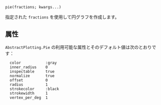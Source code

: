 ```
pie(fractions; kwargs...)
```

指定された `fractions` を使用して円グラフを作成します。

## 属性

`AbstractPlotting.Pie` の利用可能な属性とそのデフォルト値は次のとおりです：

```
  color           :gray
  inner_radius    0
  inspectable     true
  normalize       true
  offset          0
  radius          1
  strokecolor     :black
  strokewidth     1
  vertex_per_deg  1
```
